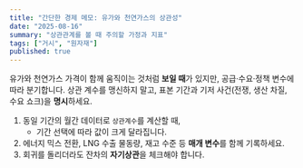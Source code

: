```yaml
---
title: "간단한 경제 메모: 유가와 천연가스의 상관성"
date: "2025-08-16"
summary: "상관관계를 볼 때 주의할 가정과 지표"
tags: ["거시", "원자재"]
published: true
---
```


유가와 천연가스 가격이 함께 움직이는 것처럼 **보일 때**가 있지만, 공급·수요·정책 변수에 따라 분기합니다.
상관 계수를 맹신하지 말고, 표본 기간과 기저 사건(전쟁, 생산 차질, 수요 쇼크)을 **명시**하세요.

1. 동일 기간의 월간 데이터로 `상관계수`를 계산할 때,
   - 기간 선택에 따라 값이 크게 달라집니다.
2. 에너지 믹스 전환, LNG 수출 물동량, 재고 수준 등 **매개 변수**를 함께 기록하세요.
3. 회귀를 돌리더라도 잔차의 **자기상관**을 체크해야 합니다.
